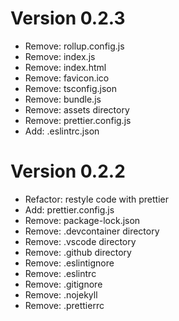 # Version 0.2.3

-   Remove: rollup.config.js
-   Remove: index.js
-   Remove: index.html
-   Remove: favicon.ico
-   Remove: tsconfig.json
-   Remove: bundle.js
-   Remove: assets directory
-   Remove: prettier.config.js
-   Add: .eslintrc.json

# Version 0.2.2

-   Refactor: restyle code with prettier
-   Add: prettier.config.js
-   Remove: package-lock.json
-   Remove: .devcontainer directory
-   Remove: .vscode directory
-   Remove: .github directory
-   Remove: .eslintignore
-   Remove: .eslintrc
-   Remove: .gitignore
-   Remove: .nojekyll
-   Remove: .prettierrc
